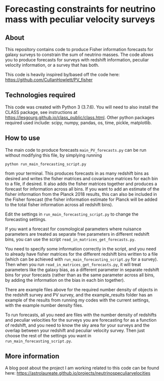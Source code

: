 # Forecasting constraints for neutrino mass with peculiar velocity surveys

## About
This repository contains code to produce Fisher information forecasts for galaxy surveys to constrain the sum of neutrino masses. The code allows you to produce forecasts for surveys with redshift information, peculiar velocity information, or a survey that has both.

This code is heavily inspired by/based off the code here: https://github.com/CullanHowlett/PV_fisher

## Technologies required

This code was created with Python 3 (3.7.6). You will need to also install the CLASS package, see instructions at https://lesgourg.github.io/class_public/class.html.
Other python packages required used include: scipy, numpy, pandas, os, time, pickle, matplotlib.

## How to use 

The main code to produce forecasts ```main_PV_forecasts.py``` can be run without modifying this file, by simplying running
``` 
python run_main_forecasting_script.py
```
from your terminal. This produces forecasts in as many redshift bins as desired and writes the fisher matrices and covariance matrices for each bin to a file, if desired. It also 
adds the fisher matrices together and produces a forecast for information across all bins. If you want to add an estimate of the fisher information from the Planck 2018 results, this can also be included in the Fisher forecast (the fisher information estimate for Planck will be added to the total fisher information across all redshift bins).

Edit the settings in ```run_main_forecasting_script.py``` to change the forecasting settings.

If you want a forecast for cosmological parameters where nuisance parameters are treated as separate free parameters in different redshift bins, you can use the script
```read_in_matrices_get_forecasts.py```.

You need to specify some information correctly in the script, and you need to already have fisher matrices for the different redshift bins written to a file (which can be achieved with ```run_main_forecasting_script.py``` for a survey). Then when you run ```read_in_matrices_get_forecasts.py```, it will treat parameters like the galaxy bias, as a different parameter in separate redshift bins for your forecasts (rather than as the same parameter across all bins, by adding the information on the bias in each bin together).

There are example files above for the required number density of objects in the redshift survey and PV survey, and the example_results folder has an example of the results from running my codes with the current settings, with the example number density files.

To run forecasts, all you need are files with the number density of redshifts and peculiar velocities for the surveys you are forecasting for as a function of redshift, and you need to know the sky area for your surveys and the overlap between your redshift and peculiar velocity survey. Then just choose the rest of the settings you want in ```run_main_forecasting_script.py```.

## More information 

A blog post about the project I am working related to this code can be found here: https://astrolaureate.github.io/projects/neutrinospeculiarvelocities 

